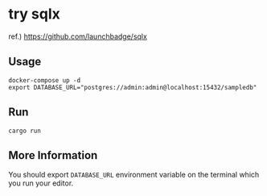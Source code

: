 # try sqlx

ref.) https://github.com/launchbadge/sqlx

## Usage

```
docker-compose up -d
export DATABASE_URL="postgres://admin:admin@localhost:15432/sampledb"
```

## Run

```
cargo run
```

## More Information

You should export `DATABASE_URL` environment variable on the terminal which you run your editor.
